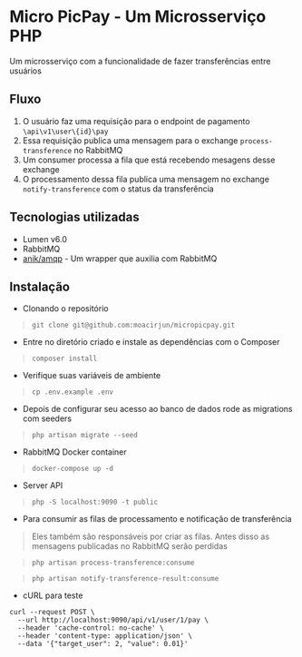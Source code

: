 # Micro PicPay - Um Microsserviço PHP  

Um microsserviço com a funcionalidade de fazer transferências entre usuários

## Fluxo
1. O usuário faz uma requisição para o endpoint de pagamento `\api\v1\user\{id}\pay` 
1. Essa requisição publica uma mensagem para o exchange `process-transference` no RabbitMQ
1. Um consumer processa a fila que está recebendo mesagens desse exchange
1. O processamento dessa fila publica uma mensagem no exchange `notify-transference` com o status 
da transferência


## Tecnologias utilizadas

- Lumen v6.0
- RabbitMQ
- [anik/amqp](https://github.com/ssi-anik/amqp) - Um wrapper que auxilia com RabbitMQ

## Instalação

- Clonando o repositório
> `git clone git@github.com:moacirjun/micropicpay.git`

- Entre no diretório criado e instale as dependências com o Composer

> `composer install`

- Verifique suas variáveis de ambiente

> `cp .env.example .env`

- Depois de configurar seu acesso ao banco de dados rode as migrations com seeders
> `php artisan migrate --seed`

- RabbitMQ Docker container
> `docker-compose up -d`

- Server API
> `php -S localhost:9090 -t public`

- Para consumir as filas de processamento e notificação de transferência
> Eles também são responsáveis 
por criar as filas. Antes disso as mensagens publicadas no RabbitMQ serão perdidas

> `php artisan process-transference:consume`

> `php artisan notify-transference-result:consume`

- cURL para teste
```shell script
curl --request POST \
  --url http://localhost:9090/api/v1/user/1/pay \
  --header 'cache-control: no-cache' \
  --header 'content-type: application/json' \
  --data '{"target_user": 2, "value": 0.01}'
```
